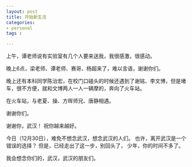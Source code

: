 ```yaml
---
layout: post
title: 开始新生活
categories:
- personal 
tags : 

---
```



上午，谭老师说有实验室有几个人要来送我，我很感激，很感动。

晚上6点，梁老师、谭老师、赛哥、杨超来了，难以言语，谢谢你们。

晚上还有本科同学陈治宏，在校门口碰头的时候还遇到了谢铭、李文博，但是堵车，很不方便，就和文博两人一人一辆摩的，奔向了火车站。

在火车站，与老夏、操、方晖师兄、唐静相遇。

谢谢你们。

谢谢你，武汉！
祝你越来越好。

今日（12月30日），难免不想念武汉，想念武汉的人们。
也许，离开武汉是一个错误的选择？
但是，已经走出了这一步，别回头了，
少年，你的时间不多了。

我会想念你们的，武汉，武汉的朋友们。



